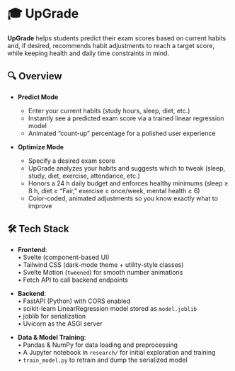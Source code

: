# 🎓 UpGrade

**UpGrade** helps students predict their exam scores based on current habits and, if desired, recommends habit adjustments to reach a target score, while keeping health and daily time constraints in mind.

## 🔍 Overview

- **Predict Mode**  
  - Enter your current habits (study hours, sleep, diet, etc.)  
  - Instantly see a predicted exam score via a trained linear regression model  
  - Animated “count-up” percentage for a polished user experience

- **Optimize Mode**  
  - Specify a desired exam score  
  - UpGrade analyzes your habits and suggests which to tweak (sleep, study, diet, exercise, attendance, etc.)  
  - Honors a 24 h daily budget and enforces healthy minimums (sleep ≥ 8 h, diet ≥ “Fair,” exercise ≥ once/week, mental health ≥ 6)  
  - Color-coded, animated adjustments so you know exactly what to improve

## 🛠 Tech Stack

- **Frontend**:  
  • Svelte (component-based UI)  
  • Tailwind CSS (dark-mode theme + utility-style classes)  
  • Svelte Motion (`tweened`) for smooth number animations  
  • Fetch API to call backend endpoints

- **Backend**:  
  • FastAPI (Python) with CORS enabled  
  • scikit-learn LinearRegression model stored as `model.joblib`  
  • joblib for serialization  
  • Uvicorn as the ASGI server

- **Data & Model Training**:  
  • Pandas & NumPy for data loading and preprocessing  
  • A Jupyter notebook in `research/` for initial exploration and training  
  • `train_model.py` to retrain and dump the serialized model
